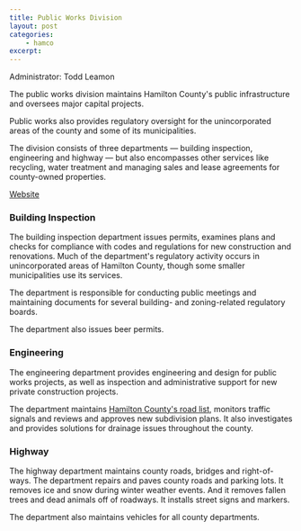 ```yaml
---
title: Public Works Division
layout: post
categories:
    - hamco
excerpt:
---
```


Administrator: Todd Leamon

The public works division maintains Hamilton County's public infrastructure and oversees major capital projects.

Public works also provides regulatory oversight for the unincorporated areas of the county and some of its municipalities.

The division consists of three departments — building inspection, engineering and highway — but also encompasses other services like recycling, water treatment and managing sales and lease agreements for county-owned properties.

[Website](http://www.hamiltontn.gov/PublicWorks/)

### Building Inspection

The building inspection department issues permits, examines plans and checks for compliance with codes and regulations for new construction and renovations. Much of the department's regulatory activity occurs in unincorporated areas of Hamilton County, though some smaller municipalities use its services.

The department is responsible for conducting public meetings and maintaining documents for several building- and zoning-related regulatory boards.

The department also issues beer permits.

### Engineering

The engineering department provides engineering and design for public works projects, as well as inspection and administrative support for new private construction projects.

The department maintains [Hamilton County's road list](http://www.hamiltontn.gov/engineering/2012RoadBook.pdf), monitors traffic signals and reviews and approves new subdivision plans. It also investigates and provides solutions for drainage issues throughout the county.

### Highway

The highway department maintains county roads, bridges and right-of-ways. The department repairs and paves county roads and parking lots. It removes ice and snow during winter weather events. And it removes fallen trees and dead animals off of roadways. It installs street signs and markers.

The department also maintains vehicles for all county departments.